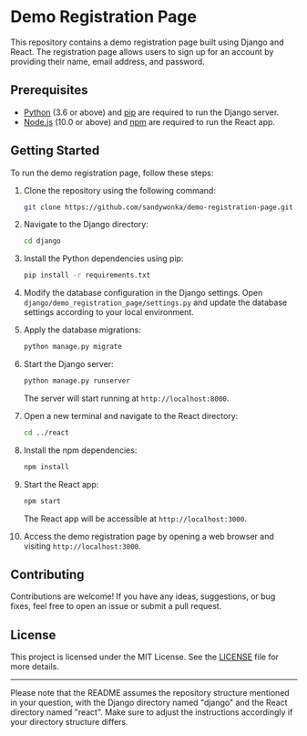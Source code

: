 # Demo Registration Page

This repository contains a demo registration page built using Django and React. The registration page allows users to sign up for an account by providing their name, email address, and password.

## Prerequisites

- [Python](https://www.python.org/downloads/) (3.6 or above) and [pip](https://pip.pypa.io/en/stable/installing/) are required to run the Django server.
- [Node.js](https://nodejs.org/en/download/) (10.0 or above) and [npm](https://www.npmjs.com/get-npm) are required to run the React app.

## Getting Started

To run the demo registration page, follow these steps:

1. Clone the repository using the following command:
   ```bash
   git clone https://github.com/sandywonka/demo-registration-page.git
   ```

2. Navigate to the Django directory:
   ```bash
   cd django
   ```

3. Install the Python dependencies using pip:
   ```bash
   pip install -r requirements.txt
   ```

4. Modify the database configuration in the Django settings. Open `django/demo_registration_page/settings.py` and update the database settings according to your local environment.

5. Apply the database migrations:
   ```bash
   python manage.py migrate
   ```

6. Start the Django server:
   ```bash
   python manage.py runserver
   ```

   The server will start running at `http://localhost:8000`.

7. Open a new terminal and navigate to the React directory:
   ```bash
   cd ../react
   ```

8. Install the npm dependencies:
   ```bash
   npm install
   ```

9. Start the React app:
   ```bash
   npm start
   ```

   The React app will be accessible at `http://localhost:3000`.

10. Access the demo registration page by opening a web browser and visiting `http://localhost:3000`.

## Contributing

Contributions are welcome! If you have any ideas, suggestions, or bug fixes, feel free to open an issue or submit a pull request.

## License

This project is licensed under the MIT License. See the [LICENSE](LICENSE) file for more details.

---

Please note that the README assumes the repository structure mentioned in your question, with the Django directory named "django" and the React directory named "react". Make sure to adjust the instructions accordingly if your directory structure differs.